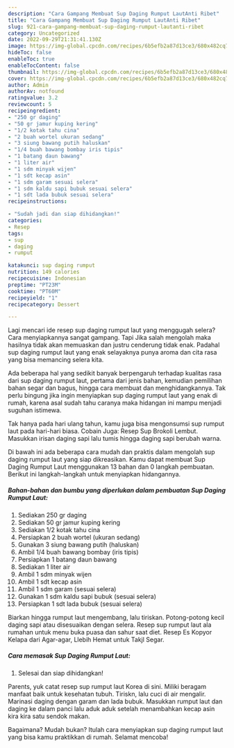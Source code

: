```yaml
---
description: "Cara Gampang Membuat Sup Daging Rumput LautAnti Ribet"
title: "Cara Gampang Membuat Sup Daging Rumput LautAnti Ribet"
slug: 921-cara-gampang-membuat-sup-daging-rumput-lautanti-ribet
category: Uncategorized
date: 2022-09-29T21:31:41.130Z
image: https://img-global.cpcdn.com/recipes/6b5efb2a87d13ce3/680x482cq70/sup-daging-rumput-laut-foto-resep-utama.jpg
hideToc: false
enableToc: true
enableTocContent: false
thumbnail: https://img-global.cpcdn.com/recipes/6b5efb2a87d13ce3/680x482cq70/sup-daging-rumput-laut-foto-resep-utama.jpg
cover: https://img-global.cpcdn.com/recipes/6b5efb2a87d13ce3/680x482cq70/sup-daging-rumput-laut-foto-resep-utama.jpg
author: Admin
authorAv: notfound
ratingvalue: 3.2
reviewcount: 5
recipeingredient:
- "250 gr daging"
- "50 gr jamur kuping kering"
- "1/2 kotak tahu cina"
- "2 buah wortel ukuran sedang"
- "3 siung bawang putih haluskan"
- "1/4 buah bawang bombay iris tipis"
- "1 batang daun bawang"
- "1 liter air"
- "1 sdm minyak wijen"
- "1 sdt kecap asin"
- "1 sdm garam sesuai selera"
- "1 sdm kaldu sapi bubuk sesuai selera"
- "1 sdt lada bubuk sesuai selera"
recipeinstructions:

- "Sudah jadi dan siap dihidangkan!"
categories:
- Resep
tags:
- sup
- daging
- rumput

katakunci: sup daging rumput 
nutrition: 149 calories
recipecuisine: Indonesian
preptime: "PT23M"
cooktime: "PT60M"
recipeyield: "1"
recipecategory: Dessert

---
```



Lagi mencari ide resep sup daging rumput laut yang menggugah selera? Cara menyiapkannya sangat gampang. Tapi Jika salah mengolah maka hasilnya tidak akan memuaskan dan justru cenderung tidak enak. Padahal sup daging rumput laut yang enak selayaknya punya aroma dan cita rasa yang bisa memancing selera kita.


Ada beberapa hal yang sedikit banyak berpengaruh terhadap kualitas rasa dari sup daging rumput laut, pertama dari jenis bahan, kemudian pemilihan bahan segar dan bagus, hingga cara membuat dan menghidangkannya. Tak perlu bingung jika ingin menyiapkan sup daging rumput laut yang enak di rumah, karena asal sudah tahu caranya maka hidangan ini mampu menjadi suguhan istimewa.

Tak hanya pada hari ulang tahun, kamu juga bisa mengonsumsi sup rumput laut pada hari-hari biasa. Cobain Juga: Resep Sup Brokoli Lembut. Masukkan irisan daging sapi lalu tumis hingga daging sapi berubah warna.


Di bawah ini ada beberapa cara mudah dan praktis dalam mengolah sup daging rumput laut yang siap dikreasikan. Kamu dapat membuat Sup Daging Rumput Laut menggunakan 13 bahan dan 0 langkah pembuatan. Berikut ini langkah-langkah untuk menyiapkan hidangannya.

<!--inarticleads1-->

##### Bahan-bahan dan bumbu yang diperlukan dalam pembuatan Sup Daging Rumput Laut:

1. Sediakan 250 gr daging
1. Sediakan 50 gr jamur kuping kering
1. Sediakan 1/2 kotak tahu cina
1. Persiapkan 2 buah wortel (ukuran sedang)
1. Gunakan 3 siung bawang putih (haluskan)
1. Ambil 1/4 buah bawang bombay (iris tipis)
1. Persiapkan 1 batang daun bawang
1. Sediakan 1 liter air
1. Ambil 1 sdm minyak wijen
1. Ambil 1 sdt kecap asin
1. Ambil 1 sdm garam (sesuai selera)
1. Gunakan 1 sdm kaldu sapi bubuk (sesuai selera)
1. Persiapkan 1 sdt lada bubuk (sesuai selera)


Biarkan hingga rumput laut mengembang, lalu tiriskan. Potong-potong kecil daging sapi atau disesuaikan dengan selera. Resep sup rumput laut ala rumahan untuk menu buka puasa dan sahur saat diet. Resep Es Kopyor Kelapa dari Agar-agar, Llebih Hemat untuk Takjl Segar. 

<!--inarticleads2-->

##### Cara memasak Sup Daging Rumput Laut:


1. Selesai dan siap dihidangkan!

Parents, yuk catat resep sup rumput laut Korea di sini. Miliki beragam manfaat baik untuk kesehatan tubuh. Tiriskn, lalu cuci di air mengalir. Marinasi daging dengan garam dan lada bubuk. Masukkan rumput laut dan daging ke dalam panci lalu aduk aduk setelah menambahkan kecap asin kira kira satu sendok makan. 

Bagaimana? Mudah bukan? Itulah cara menyiapkan sup daging rumput laut yang bisa kamu praktikkan di rumah. Selamat mencoba!
